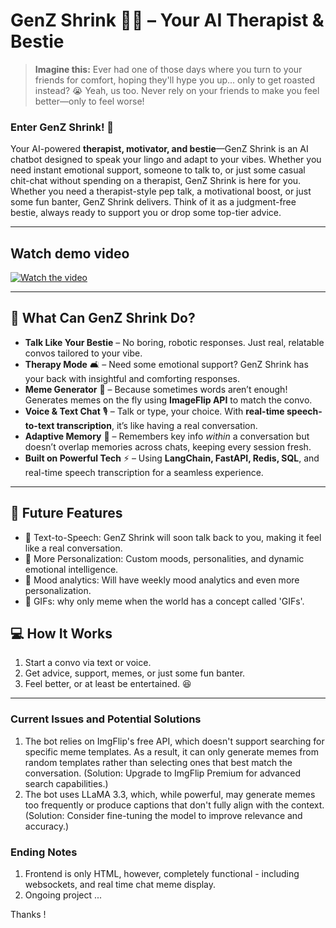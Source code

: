 # GenZ Shrink 🤖💬 – Your AI Therapist & Bestie  

> **Imagine this:** Ever had one of those days where you turn to your friends for comfort, hoping they'll hype you up... only to get roasted instead? 😭 Yeah, us too. Never rely on your friends to make you feel better—only to feel worse! 

### **Enter GenZ Shrink!** 🎉  
Your AI-powered **therapist, motivator, and bestie**—GenZ Shrink is an AI chatbot designed to speak your lingo and adapt to your vibes. Whether you need instant emotional support, someone to talk to, or just some casual chit-chat without spending on a therapist, GenZ Shrink is here for you. Whether you need a therapist-style pep talk, a motivational boost, or just some fun banter, GenZ Shrink delivers. Think of it as a judgment-free bestie, always ready to support you or drop some top-tier advice.  

---
## Watch demo video
[![Watch the video](https://img.youtube.com/vi/MSOiub9WnGw/0.jpg)](https://youtu.be/MSOiub9WnGw)

---

## 🚀 **What Can GenZ Shrink Do?**
- **Talk Like Your Bestie** – No boring, robotic responses. Just real, relatable convos tailored to your vibe.  
- **Therapy Mode** 🛋️ – Need some emotional support? GenZ Shrink has your back with insightful and comforting responses.  
- **Meme Generator** 🤣 – Because sometimes words aren’t enough! Generates memes on the fly using **ImageFlip API** to match the convo.  
- **Voice & Text Chat** 🎙️ – Talk or type, your choice. With **real-time speech-to-text transcription**, it’s like having a real conversation.  
- **Adaptive Memory** 🧠 – Remembers key info *within* a conversation but doesn’t overlap memories across chats, keeping every session fresh.  
- **Built on Powerful Tech** ⚡ – Using **LangChain, FastAPI, Redis, SQL**, and real-time speech transcription for a seamless experience.  

---

## 🔮 **Future Features**
- 🚀 Text-to-Speech: GenZ Shrink will soon talk back to you, making it feel like a real conversation.
- 🚀 More Personalization: Custom moods, personalities, and dynamic emotional intelligence.
- 🚀 Mood analytics: Will have weekly mood analytics and even more personalization.
- 🚀 GIFs: why only meme when the world has a concept called 'GIFs'.


## 💻 **How It Works**
1. Start a convo via text or voice.  
2. Get advice, support, memes, or just some fun banter.  
3. Feel better, or at least be entertained. 😆  

---
### Current Issues and Potential Solutions
1. The bot relies on ImgFlip's free API, which doesn't support searching for specific meme templates. As a result, it can only generate memes from random templates rather than selecting ones that best match the conversation. (Solution: Upgrade to ImgFlip Premium for advanced search capabilities.)
2. The bot uses LLaMA 3.3, which, while powerful, may generate memes too frequently or produce captions that don't fully align with the context. (Solution: Consider fine-tuning the model to improve relevance and accuracy.)

### Ending Notes
1. Frontend is only HTML, however, completely functional - including websockets, and real time chat meme display.
2. Ongoing project ...

Thanks !
